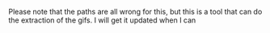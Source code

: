 Please note that the paths are all wrong for this, but this is a tool that can do the extraction of the gifs. I will get it updated when I can